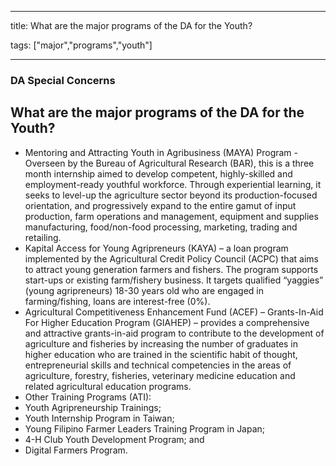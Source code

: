 
---

title: What are the major programs of the DA for the Youth?

tags: ["major","programs","youth"]

---

### DA Special Concerns

## What are the major programs of the DA for the Youth?


 - Mentoring and Attracting Youth in Agribusiness (MAYA) Program - Overseen by the Bureau of Agricultural Research (BAR), this is a three month internship aimed to develop competent, highly-skilled and employment-ready youthful workforce. Through experiential learning, it seeks to level-up the agriculture sector beyond its production-focused orientation, and progressively expand to the entire gamut of input production, farm operations and management, equipment and supplies manufacturing, food/non-food processing, marketing, trading and retailing. 
 - Kapital Access for Young Agripreneurs (KAYA) – a loan program implemented by the Agricultural Credit Policy Council (ACPC) that aims to attract young generation farmers and fishers. The program supports start-ups or existing farm/fishery business. It targets qualified “yaggies” (young agripreneurs) 18-30 years old who are engaged in farming/fishing, loans are interest-free (0%).
 - Agricultural Competitiveness Enhancement Fund (ACEF) – Grants-In-Aid For Higher Education Program (GIAHEP) – provides a comprehensive and attractive grants-in-aid program to contribute to the development of agriculture and fisheries by increasing the number of graduates in higher education who are trained in the scientific habit of thought, entrepreneurial skills and technical competencies in the areas of agriculture, forestry, fisheries, veterinary medicine education and related agricultural education programs. 
 - Other Training Programs (ATI):
 - Youth Agripreneurship Trainings;
 - Youth Internship Program in Taiwan;
 - Young Filipino Farmer Leaders Training Program in Japan;
 - 4-H Club Youth Development Program; and
 - Digital Farmers Program.
